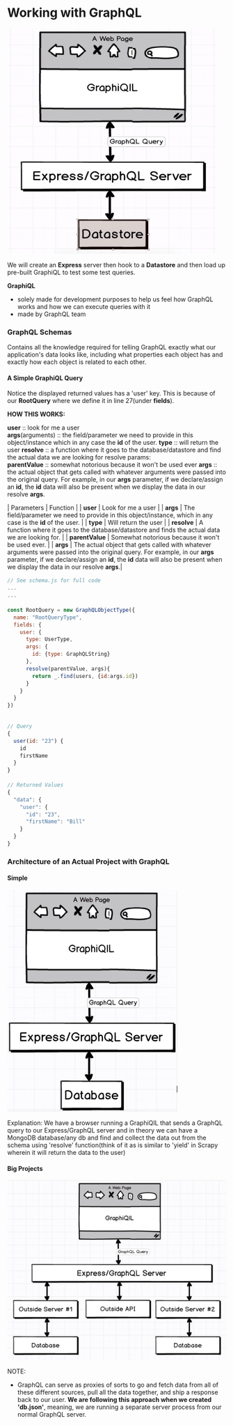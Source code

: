 # Working with GraphQL

![](screenshots/sample-overall-architecture.png "Overall Architecture of our Sample Project")

We will create an **Express** server then hook to a **Datastore** and then load up pre-built GraphiQL to test some test queries.

**GraphiQL**

- solely made for development purposes to help us feel how GraphQL works and how we can execute queries with it
- made by GraphQL team

### GraphQL Schemas

Contains all the knowledge required for telling GraphQL exactly what our application's data looks like, including what properties each object has and exactly how each object is related to each other.

#### A Simple GraphiQL Query

Notice the displayed returned values has a 'user' key. This is because of our **RootQuery** where we define it in line 27(under **fields**).

**HOW THIS WORKS:**

**user** :: look for me a user  
**args**(arguments) :: the field/parameter we need to provide in this object/instance which in any case the **id** of the user.
**type** :: will return the user
**resolve** :: a function where it goes to the database/datastore and find the actual data we are looking for resolve params:  
**parentValue** :: somewhat notorious because it won't be used ever
**args** :: the actual object that gets called with whatever arguments were passed into the original query.
For example, in our **args** parameter, if we declare/assign an **id**, the **id** data will also be present when we display the data in our resolve **args**.

| Parameters | Function |
| **user** | Look for me a user |
| **args** | The field/parameter we need to provide in this object/instance, which in any case is the **id** of the user. |
| **type** | Will return the user |
| **resolve** | A function where it goes to the database/datastore and finds the actual data we are looking for. |
| **parentValue** | Somewhat notorious because it won't be used ever. |
| **args** | The actual object that gets called with whatever arguments were passed into the original query. For example, in our **args** parameter, if we declare/assign an **id**, the **id** data will also be present when we display the data in our resolve **args**.|

```javascript
// See schema.js for full code
...
...

const RootQuery = new GraphQLObjectType({
  name: "RootQueryType",
  fields: {
    user: {
      type: UserType,
      args: {
        id: {type: GraphQLString}
      },
      resolve(parentValue, args){
        return _.find(users, {id:args.id})
      }
    }
  }
})
```

```javascript

// Query
{
  user(id: "23") {
    id
    firstName
  }
}

// Returned Values
{
  "data": {
    "user": {
      "id": "23",
      "firstName": "Bill"
    }
  }
}

```

### Architecture of an Actual Project with GraphQL

#### Simple

![](screenshots/simple-graphql.png)

Explanation:
We have a browser running a GraphiQIL that sends a GraphQL query to our Express/GraphQL server and in theory we can have a MongoDB database/any db and find and collect the data out from the schema using 'resolve' function(think of it as is similar to 'yield' in Scrapy wherein it will return the data to the user)

#### Big Projects

![](screenshots/big-projects-graphql.png)

NOTE:

- GraphQL can serve as proxies of sorts to go and fetch data from all of these different sources, pull all the data together, and ship a response back to our user.
  **We are following this approach when we created 'db.json'**, meaning, we are running a separate server process from our normal GraphQL server.

